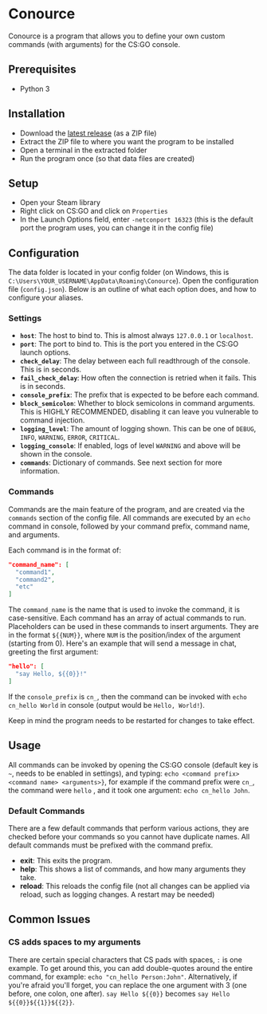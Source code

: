 # Conource

Conource is a program that allows you to define your own custom commands (with arguments) for the CS:GO console.

## Prerequisites

- Python 3

## Installation

- Download the [latest release](https://github.com/blankdvth/Conource/releases/latest) (as a ZIP file)
- Extract the ZIP file to where you want the program to be installed
- Open a terminal in the extracted folder
- Run the program once (so that data files are created)

## Setup

- Open your Steam library
- Right click on CS:GO and click on `Properties`
- In the Launch Options field, enter `-netconport 16323` (this is the default port the program uses, you can change it
  in the config file)

## Configuration

The data folder is located in your config folder (on Windows, this
is `C:\Users\YOUR_USERNAME\AppData\Roaming\Conource`).
Open the configuration file (`config.json`). Below is an outline of what each option does, and how to configure your
aliases.

### Settings

- **`host`**: The host to bind to. This is almost always `127.0.0.1` or `localhost`.
- **`port`**: The port to bind to. This is the port you entered in the CS:GO launch options.
- **`check_delay`**: The delay between each full readthrough of the console. This is in seconds.
- **`fail_check_delay`**: How often the connection is retried when it fails. This is in seconds.
- **`console_prefix`**: The prefix that is expected to be before each command.
- **`block_semicolon`**: Whether to block semicolons in command arguments. This is HIGHLY RECOMMENDED, disabling it can
  leave you vulnerable to command injection.
- **`logging_level`**: The amount of logging shown. This can be one of `DEBUG`, `INFO`, `WARNING`, `ERROR`, `CRITICAL`.
- **`logging_console`**: If enabled, logs of level `WARNING` and above will be shown in the console.
- **`commands`**: Dictionary of commands. See next section for more information.

### Commands

Commands are the main feature of the program, and are created via the `commands` section of the config file. All
commands are executed by an `echo` command in console, followed by your command prefix, command name, and arguments.

Each command is in the format of:

```json
"command_name": [
  "command1",
  "command2",
  "etc"
]
```

The `command_name` is the name that is used to invoke the command, it is case-sensitive. Each command has an array of
actual commands to run.
Placeholders can be used in these commands to insert arguments. They are in the format `${{NUM}}`, where `NUM` is the
position/index of the argument (starting from 0).
Here's an example that will send a message in chat, greeting the first argument:

```json
"hello": [
  "say Hello, ${{0}}!"
]
```

If the `console_prefix` is `cn_`, then the command can be invoked with `echo cn_hello World` in console (output would
be `Hello, World!`).

Keep in mind the program needs to be restarted for changes to take effect.

## Usage

All commands can be invoked by opening the CS:GO console (default key is `~`, needs to be enabled in settings), and
typing:
`echo <command prefix><command name> <arguments>}`, for example if the command prefix were `cn_`, the command
were `hello`
, and it took one argument: `echo cn_hello John`.

### Default Commands
There are a few default commands that perform various actions, they are checked before your commands so you cannot have
duplicate names. All default commands must be prefixed with the command prefix.

- **exit**: This exits the program.
- **help**: This shows a list of commands, and how many arguments they take.
- **reload**: This reloads the config file (not all changes can be applied via reload, such as logging changes. A restart may be needed)

## Common Issues

### CS adds spaces to my arguments

There are certain special characters that CS pads with spaces, `:` is one example. To get around this, you can add
double-quotes around the entire command, for example: `echo "cn_hello Person:John"`. Alternatively, if you're afraid
you'll forget, you can replace the one argument with 3 (one before, one colon, one after). `say Hello ${{0}}` becomes
`say Hello ${{0}}${{1}}${{2}}`.
